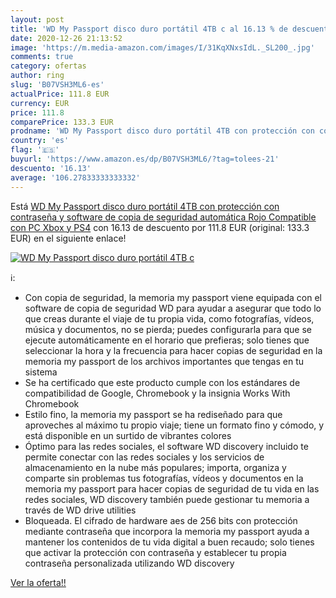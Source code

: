 ```yaml
---
layout: post
title: 'WD My Passport disco duro portátil 4TB c al 16.13 % de descuento'
date: 2020-12-26 21:13:52
image: 'https://m.media-amazon.com/images/I/31KqXNxsIdL._SL200_.jpg'
comments: true
category: ofertas
author: ring
slug: 'B07VSH3ML6-es'
actualPrice: 111.8 EUR
currency: EUR
price: 111.8
comparePrice: 133.3 EUR
prodname: 'WD My Passport disco duro portátil 4TB con protección con contraseña y software de copia de seguridad automática  Rojo  Compatible con PC  Xbox y PS4'
country: 'es'
flag: '🇪🇸'
buyurl: 'https://www.amazon.es/dp/B07VSH3ML6/?tag=tolees-21'
descuento: '16.13'
average: '106.27833333333332'
---
```


Está [WD My Passport disco duro portátil 4TB con protección con contraseña y software de copia de seguridad automática  Rojo  Compatible con PC  Xbox y PS4](https://www.amazon.es/dp/B07VSH3ML6/?tag=tolees-21) con 16.13 de descuento por 111.8 EUR (original: 133.3 EUR) en el siguiente enlace!

[![WD My Passport disco duro portátil 4TB c](https://m.media-amazon.com/images/I/31KqXNxsIdL._SL200_.jpg)](https://www.amazon.es/dp/B07VSH3ML6/?tag=tolees-21)

ℹ️:

- Con copia de seguridad, la memoria my passport viene equipada con el software de copia de seguridad WD para ayudar a asegurar que todo lo que creas durante el viaje de tu propia vida, como fotografías, vídeos, música y documentos, no se pierda; puedes configurarla para que se ejecute automáticamente en el horario que prefieras; solo tienes que seleccionar la hora y la frecuencia para hacer copias de seguridad en la memoria my passport de los archivos importantes que tengas en tu sistema
- Se ha certificado que este producto cumple con los estándares de compatibilidad de Google, Chromebook y la insignia Works With Chromebook
- Estilo fino, la memoria my passport se ha rediseñado para que aproveches al máximo tu propio viaje; tiene un formato fino y cómodo, y está disponible en un surtido de vibrantes colores
- Óptimo para las redes sociales, el software WD discovery incluido te permite conectar con las redes sociales y los servicios de almacenamiento en la nube más populares; importa, organiza y comparte sin problemas tus fotografías, vídeos y documentos en la memoria my passport para hacer copias de seguridad de tu vida en las redes sociales, WD discovery también puede gestionar tu memoria a través de WD drive utilities
- Bloqueada. El cifrado de hardware aes de 256 bits con protección mediante contraseña que incorpora la memoria my passport ayuda a mantener los contenidos de tu vida digital a buen recaudo; solo tienes que activar la protección con contraseña y establecer tu propia contraseña personalizada utilizando WD discovery

[Ver la oferta!!](https://www.amazon.es/dp/B07VSH3ML6/?tag=tolees-21)

